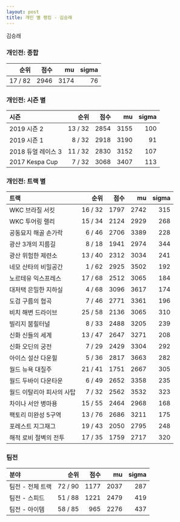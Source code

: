 ```yaml
---
layout: post
title: 개인 별 랭킹 - 김승래
---
```


김승래

### 개인전: 종합

| 순위 | 점수 | mu | sigma |
|---:|---:|---:|---:|
| 17 / 82 | 2946 | 3174 | 76 |

### 개인전: 시즌 별

| 시즌 | 순위 | 점수 | mu | sigma |
|:---|---:|---:|---:|---:|
| 2019 시즌 2 | 13 / 32 | 2854 | 3155 | 100 |
| 2019 시즌 1 | 8 / 32 | 2918 | 3190 | 91 |
| 2018 듀얼 레이스 3 | 11 / 32 | 2830 | 3152 | 107 |
| 2017 Kespa Cup | 7 / 32 | 3068 | 3407 | 113 |

### 개인전: 트랙 별

| 트랙 | 순위 | 점수 | mu | sigma |
|:---|---:|---:|---:|---:|
| WKC 브라질 서킷 | 16 / 32 | 1797 | 2742 | 315 |
| WKC 투어링 랠리 | 15 / 34 | 2124 | 2929 | 268 |
| 공동묘지 해골 손가락 | 6 / 46 | 2706 | 3389 | 228 |
| 광산 3개의 지름길 | 8 / 18 | 1941 | 2974 | 344 |
| 광산 위험한 제련소 | 13 / 40 | 2312 | 3034 | 241 |
| 네모 산타의 비밀공간 | 1 / 62 | 2925 | 3502 | 192 |
| 노르테유 익스프레스 | 17 / 68 | 2512 | 3065 | 184 |
| 대저택 은밀한 지하실 | 4 / 68 | 3096 | 3617 | 174 |
| 도검 구름의 협곡 | 7 / 46 | 2771 | 3361 | 196 |
| 비치 해변 드라이브 | 25 / 58 | 2136 | 3065 | 310 |
| 빌리지 붐힐터널 | 8 / 33 | 2488 | 3205 | 239 |
| 신화 신들의 세계 | 13 / 47 | 2647 | 3271 | 208 |
| 신화 오딘의 궁전 | 7 / 29 | 2429 | 3304 | 292 |
| 아이스 설산 다운힐 | 5 / 36 | 2817 | 3663 | 282 |
| 월드 뉴욕 대질주 | 21 / 41 | 1751 | 2667 | 305 |
| 월드 두바이 다운타운 | 6 / 49 | 2652 | 3358 | 235 |
| 월드 이탈리아 피사의 사탑 | 7 / 32 | 2562 | 3532 | 323 |
| 차이나 서안 병마용 | 15 / 55 | 2464 | 2968 | 168 |
| 팩토리 미완성 5구역 | 13 / 76 | 2686 | 3211 | 175 |
| 포레스트 지그재그 | 19 / 43 | 2050 | 2795 | 248 |
| 해적 로비 절벽의 전투 | 17 / 35 | 1759 | 2717 | 320 |

### 팀전

| 분야 | 순위 | 점수 | mu | sigma |
|:---|---:|---:|---:|---:|
| 팀전 - 전체 트랙 | 72 / 90 | 1177 | 2037 | 287 |
| 팀전 - 스피드 | 51 / 88 | 1221 | 2479 | 419 |
| 팀전 - 아이템 | 58 / 85 | 965 | 2276 | 437 |
